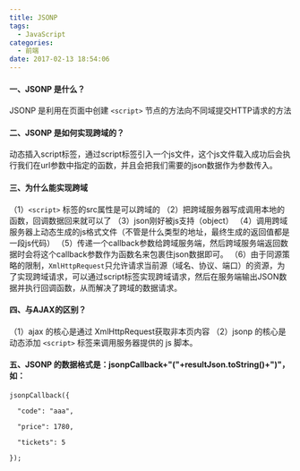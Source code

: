 ```yaml
---
title: JSONP
tags:
  - JavaScript
categories:
  - 前端
date: 2017-02-13 18:54:06
---
```

#### 一、JSONP 是什么？
JSONP 是利用在页面中创建 ``<script>`` 节点的方法向不同域提交HTTP请求的方法

#### 二、JSONP 是如何实现跨域的？
动态插入script标签，通过script标签引入一个js文件，这个js文件载入成功后会执行我们在url参数中指定的函数，并且会把我们需要的json数据作为参数传入。 

#### 三、为什么能实现跨域
（1）``<script>`` 标签的src属性是可以跨域的 
（2）把跨域服务器写成调用本地的函数，回调数据回来就可以了
（3）json刚好被js支持（object）
（4）调用跨域服务器上动态生成的js格式文件（不管是什么类型的地址，最终生成的返回值都是一段js代码）
（5）传递一个callback参数给跨域服务端，然后跨域服务端返回数据时会将这个callback参数作为函数名来包裹住json数据即可。
（6）由于同源策略的限制，``XmlHttpRequest``只允许请求当前源（域名、协议、端口）的资源，为了实现跨域请求，可以通过script标签实现跨域请求，然后在服务端输出JSON数据并执行回调函数，从而解决了跨域的数据请求。

#### 四、与AJAX的区别？
（1）ajax 的核心是通过 XmlHttpRequest获取非本页内容
（2）jsonp 的核心是动态添加 ``<script>`` 标签来调用服务器提供的 js 脚本。

#### 五、JSONP 的数据格式是：jsonpCallback+"("+resultJson.toString()+")"，如：
```
jsonpCallback({

  "code": "aaa",

  "price": 1780,

  "tickets": 5

});
```







